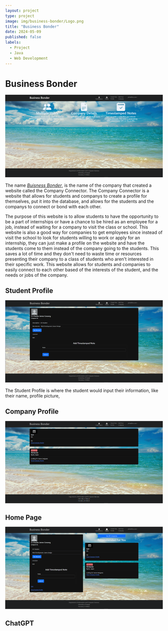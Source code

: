 ```yaml
---
layout: project
type: project
image: img/business-bonder/Logo.png
title: "Business Bonder"
date: 2024-05-09
published: false
labels:
  - Project
  - Java
  - Web Development
---
```


<h1>Business Bonder</h1>

<p align="center">
  <img src="https://raw.githubusercontent.com/CJCJsC/CJCJsC.github.io/main/img/business-bonder/LandingPage.PNG">
</p>

<p>

The name [_Buisness Bonder_](https://businessbonders.xyz/), is the name of the company that created a website called the Company Connector. The Company Connector is a website that allows for students and companys to create a profile for themselves, put it into the database, and allows for the students and the companys to connect or bond with each other.
</p>

<p>
  
The purpose of this website is to allow students to have the opportunity to be a part of internships or have a chance to be hired as an employee for a job, instead of waiting for a company to visit the class or school. This website is also a good way for companies to get employees since instead of visit the school to look for students willing to work or apply for an internship, they can just make a profile on the website and have the students come to them instead of the company going to the students. This saves a lot of time and they don't need to waste time or resources presenting their company to a class of students who aren't interested in their specific work. This website allows for students and companies to easily connect to each other based of the interests of the student, and the needs or jobs of the company.
</p>

<h2>Student Profile</h2>
<p align="center">
  <img src="https://raw.githubusercontent.com/CJCJsC/CJCJsC.github.io/main/img/business-bonder/StudentPage.PNG">
</p>

<p>
The Student Profile is where the student would input their information, like their name, profile picture,
</p>

<h2>Company Profile</h2>
<p align="center">
  <img src="https://raw.githubusercontent.com/CJCJsC/CJCJsC.github.io/main/img/business-bonder/CompanyPage.PNG">
</p>

<p>

</p>

<h2>Home Page</h2>
<p align="center">
  <img src="https://raw.githubusercontent.com/CJCJsC/CJCJsC.github.io/main/img/business-bonder/HomePage.PNG">
</p>

<p>

</p>

<h2>ChatGPT</h2>
<p>

</p>
